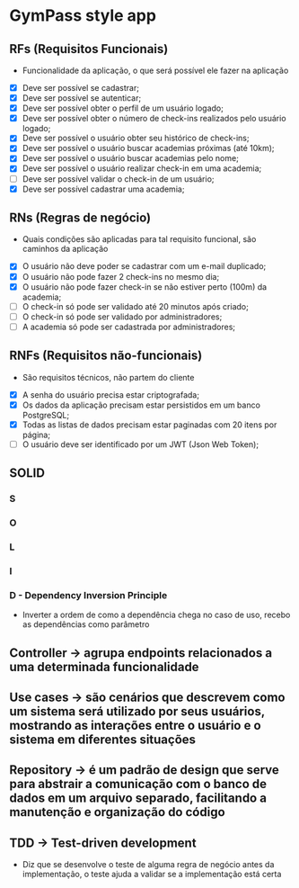 # GymPass style app

## RFs (Requisitos Funcionais)

- Funcionalidade da aplicação, o que será possível ele fazer na aplicação

- [X] Deve ser possível se cadastrar;
- [X] Deve ser possível se autenticar;
- [X] Deve ser possível obter o perfil de um usuário logado;
- [X] Deve ser possível obter o número de check-ins realizados pelo usuário logado;
- [X] Deve ser possível o usuário obter seu histórico de check-ins;
- [X] Deve ser possível o usuário buscar academias próximas (até 10km);
- [X] Deve ser possível o usuário buscar academias pelo nome;
- [X] Deve ser possível o usuário realizar check-in em uma academia;
- [ ] Deve ser possível validar o check-in de um usuário;
- [X] Deve ser possível cadastrar uma academia;

## RNs (Regras de negócio)

- Quais condições são aplicadas para tal requisito funcional, são caminhos da aplicação

- [X] O usuário não deve poder se cadastrar com um e-mail duplicado;
- [X] O usuário não pode fazer 2 check-ins no mesmo dia;
- [X] O usuário não pode fazer check-in se não estiver perto (100m) da academia;
- [ ] O check-in só pode ser validado até 20 minutos após criado;
- [ ] O check-in só pode ser validado por administradores;
- [ ] A academia só pode ser cadastrada por administradores;

## RNFs (Requisitos não-funcionais)

- São requisitos técnicos, não partem do cliente

- [X] A senha do usuário precisa estar criptografada;
- [X] Os dados da aplicação precisam estar persistidos em um banco PostgreSQL;
- [X] Todas as listas de dados precisam estar paginadas com 20 itens por página;
- [ ] O usuário deve ser identificado por um JWT (Json Web Token);

## SOLID

### S

### O

### L

### I

### D - Dependency Inversion Principle

- Inverter a ordem de como a dependência chega no caso de uso, recebo as dependências como parâmetro

## Controller -> agrupa endpoints relacionados a uma determinada funcionalidade

## Use cases -> são cenários que descrevem como um sistema será utilizado por seus usuários, mostrando as interações entre o usuário e o sistema em diferentes situações

## Repository -> é um padrão de design que serve para abstrair a comunicação com o banco de dados em um arquivo separado, facilitando a manutenção e organização do código

## TDD -> Test-driven development

- Diz que se desenvolve o teste de alguma regra de negócio antes da implementação, o teste ajuda a validar se a implementação está certa
